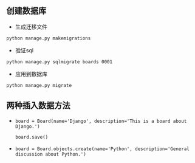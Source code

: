 ## 创建数据库

* 生成迁移文件
```
python manage.py makemigrations
```

* 验证sql

```
python manage.py sqlmigrate boards 0001
```
    	
* 应用到数据库

```
python manage.py migrate
```

## 两种插入数据方法

- `board = Board(name='Django', description='This is a board about Django.')`

    `board.save()`
    
- `board = Board.objects.create(name='Python', description='General discussion about Python.')`